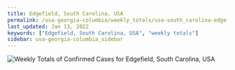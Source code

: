 ```yaml
---
title: Edgefield, South Carolina, USA
permalink: /usa-georgia-columbia/weekly_totals/usa-south_carolina-edgefield-weekly_totals.html
last_updated: Jan 13, 2022
keywords: ["Edgefield, South Carolina, USA", "weekly totals"]
sidebar: usa-georgia-columbia_sidebar
---
```


![Weekly Totals of Confirmed Cases for Edgefield, South Carolina, USA](/covid_tracker/images/graphs/usa-south_carolina-edgefield-weekly_totals_graph.png)
